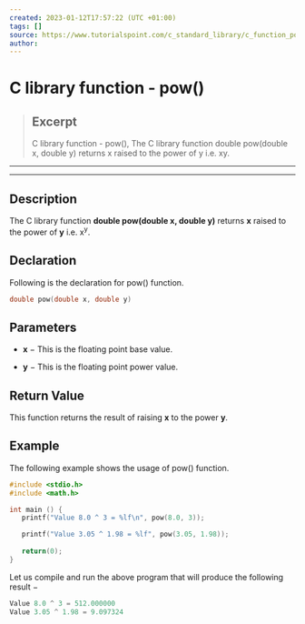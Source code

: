 ```yaml
---
created: 2023-01-12T17:57:22 (UTC +01:00)
tags: []
source: https://www.tutorialspoint.com/c_standard_library/c_function_pow.htm
author: 
---
```


# C library function - pow()

> ## Excerpt
> C library function - pow(),  The C library function double pow(double x, double y) returns x raised to the power of y i.e. xy.

---
---

  

## Description

The C library function **double pow(double x, double y)** returns **x** raised to the power of **y** i.e. x<sup>y</sup>.

## Declaration

Following is the declaration for pow() function.

```c
double pow(double x, double y)
```

## Parameters

-   **x** − This is the floating point base value.
    
-   **y** − This is the floating point power value.
    

## Return Value

This function returns the result of raising **x** to the power **y**.

## Example

The following example shows the usage of pow() function.

```c
#include <stdio.h>
#include <math.h>

int main () {
   printf("Value 8.0 ^ 3 = %lf\n", pow(8.0, 3));

   printf("Value 3.05 ^ 1.98 = %lf", pow(3.05, 1.98));
   
   return(0);
}
```

Let us compile and run the above program that will produce the following result −

```c
Value 8.0 ^ 3 = 512.000000
Value 3.05 ^ 1.98 = 9.097324

```



